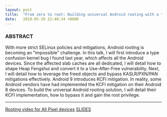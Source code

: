 ```yaml
---
layout: post
title:  "From zero to root: Building universal Android rooting with a type confusion vulnerability (Zer0con2019)"
date:   2019-05-29 22:40:34 +0800
---
```

### ABSTRACT
With more strict SELinux policies and mitigations, Android rooting is becoming an "impossible" challenge. 
In this talk, I will first introduce a type confusion kernel bug I found last year, which affects all the Android devices. Since the affected slab caches are all dedicated, I will detail how to shape Heap Fengshui and convert it to a Use-After-Free vulnerability.
Next, I will detail how to leverage the freed objects and bypass KASLR/PXN/PAN mitigations effectively. 
Android 9 introduces KCFI mitigation. In reality, some Android vendors have had implemented the KCFI mitigation on their Android 8 devices. To build the universal Android rooting solution, I will detail their KCFI implementation, how to bypass it and gain the root privilege.

---
[Rooting video for All Pixel devices](https://www.youtube.com/watch?v=zHEQ8fOLSrM&feature=youtu.be)
[SLIDES](https://github.com/ThomasKing2014/slides/blob/master/Building%20universal%20Android%20rooting%20with%20a%20type%20confusion%20vulnerability.pdf)